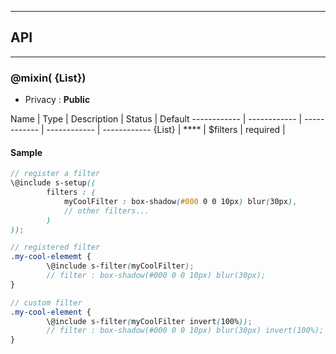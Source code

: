 


-----------------------------
## API
-----------------------------

### @mixin( {List}<String>)

- Privacy : **Public**



Name | Type | Description | Status | Default
------------ | ------------ | ------------ | ------------ | ------------
{List}<String> | **** | $filters | required | 


#### Sample
```scss
// register a filter
\@include s-setup((
		filters : (
			myCoolFilter : box-shadow(#000 0 0 10px) blur(30px),
			// other filters...
		)
));

// registered filter
.my-cool-elememt {
		\@include s-filter(myCoolFilter);
		// filter : box-shadow(#000 0 0 10px) blur(30px);
}

// custom filter
.my-cool-element {
		\@include s-filter(myCoolFilter invert(100%));
		// filter : box-shadow(#000 0 0 10px) blur(30px) invert(100%);
}

```


